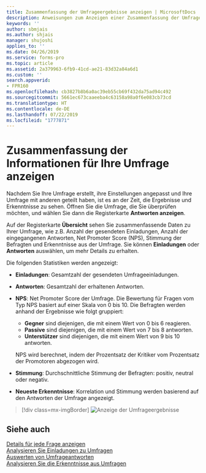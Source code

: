 ```yaml
---
title: Zusammenfassung der Umfrageergebnisse anzeigen | MicrosoftDocs
description: Anweisungen zum Anzeigen einer Zusammenfassung der Umfrageergebnisse
keywords: ''
author: sbmjais
ms.author: shjais
manager: shujoshi
applies_to: ''
ms.date: 04/26/2019
ms.service: forms-pro
ms.topic: article
ms.assetid: 2a379963-6fb9-41cd-ae21-83d32a84a6d1
ms.custom: ''
search.appverid:
- FPR160
ms.openlocfilehash: cb3827b8b6a0ac39eb55cb69f432da75ad94c492
ms.sourcegitcommit: 5661ec673caaeeba4c63158a98a0f6e083cb73cd
ms.translationtype: HT
ms.contentlocale: de-DE
ms.lasthandoff: 07/22/2019
ms.locfileid: "1777871"
---
```

# <a name="view-summary-information-for-your-survey"></a>Zusammenfassung der Informationen für Ihre Umfrage anzeigen



Nachdem Sie Ihre Umfrage erstellt, ihre Einstellungen angepasst und Ihre Umfrage mit anderen geteilt haben, ist es an der Zeit, die Ergebnisse und Erkenntnisse zu sehen. Öffnen Sie die Umfrage, die Sie überprüfen möchten, und wählen Sie dann die Registerkarte **Antworten anzeigen**.

Auf der Registerkarte **Übersicht** sehen Sie zusammenfassende Daten zu Ihrer Umfrage, wie z.B. Anzahl der gesendeten Einladungen, Anzahl der eingegangenen Antworten, Net Promoter Score (NPS), Stimmung der Befragten und Erkenntnisse aus der Umfrage. Sie können **Einladungen** oder **Antworten** auswählen, um mehr Details zu erhalten.

Die folgenden Statistiken werden angezeigt:

- **Einladungen**: Gesamtzahl der gesendeten Umfrageeinladungen.

- **Antworten**: Gesamtzahl der erhaltenen Antworten.

- **NPS**: Net Promoter Score der Umfrage. Die Bewertung für Fragen vom Typ NPS basiert auf einer Skala von 0 bis 10. Die Befragten werden anhand der Ergebnisse wie folgt gruppiert:
    - **Gegner** sind diejenigen, die mit einem Wert von 0 bis 6 reagieren.
    - **Passive** sind diejenigen, die mit einem Wert von 7 bis 8 antworten.
    - **Unterstützer** sind diejenigen, die mit einem Wert von 9 bis 10 antworten.
    
    NPS wird berechnet, indem der Prozentsatz der Kritiker vom Prozentsatz der Promotoren abgezogen wird.

- **Stimmung**: Durchschnittliche Stimmung der Befragten: positiv, neutral oder negativ.

- **Neueste Erkenntnisse**: Korrelation und Stimmung werden basierend auf den Antworten der Umfrage angezeigt.

> [!div class=mx-imgBorder]
> ![Anzeige der Umfrageergebnisse](media/view-responses.png "Anzeige der Umfrageergebnisse")  

## <a name="see-also"></a>Siehe auch

[Details für jede Frage anzeigen](view-details-each-question.md)<br>
[Analysieren Sie Einladungen zu Umfragen](analyze-survey-invitations.md)<br>
[Auswerten von Umfrageantworten](analyze-survey-responses.md)<br>
[Analysieren Sie die Erkenntnisse aus Umfragen](analyze-survey-insights.md)

